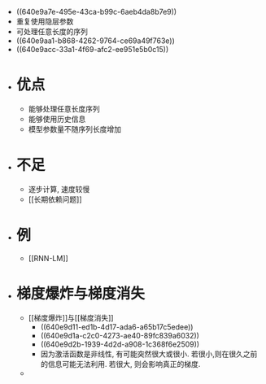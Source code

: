 - ((640e9a7e-495e-43ca-b99c-6aeb4da8b7e9))
- 重复使用隐层参数
- 可处理任意长度的序列
- ((640e9aa1-b868-4262-9764-ce69a49f763e))
- ((640e9acc-33a1-4f69-afc2-ee951e5b0c15))
- # 优点
	- 能够处理任意长度序列
	- 能够使用历史信息
	- 模型参数量不随序列长度增加
- # 不足
	- 逐步计算, 速度较慢
	- [[长期依赖问题]]
- # 例
	- [[RNN-LM]]
- # 梯度爆炸与梯度消失
	- [[梯度爆炸]]与[[梯度消失]]
		- ((640e9d11-ed1b-4d17-ada6-a65b17c5edee))
		- ((640e9d1a-c2c0-4273-ae40-89fc839a6032))
		- ((640e9d2b-1939-4d2d-a908-1c368f6e2509))
		- 因为激活函数是非线性, 有可能突然很大或很小. 若很小,则在很久之前的信息可能无法利用. 若很大, 则会影响真正的梯度.
	-